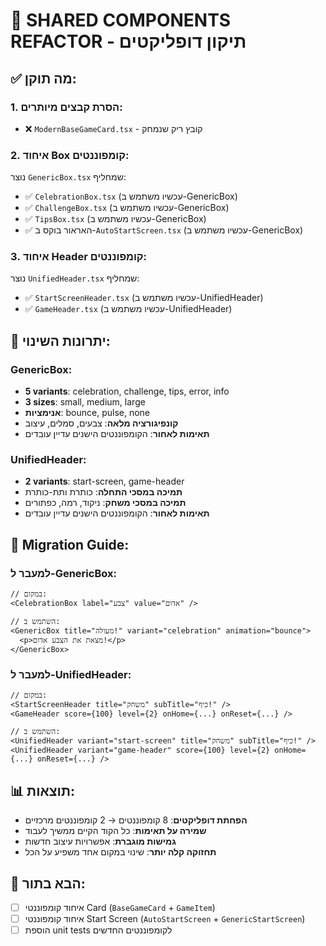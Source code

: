 # 🧹 SHARED COMPONENTS REFACTOR - תיקון דופליקטים

## ✅ מה תוקן:

### 1. **הסרת קבצים מיותרים:**
- ❌ `ModernBaseGameCard.tsx` - קובץ ריק שנמחק

### 2. **איחוד Box קומפוננטים:**
נוצר `GenericBox.tsx` שמחליף:
- ✅ `CelebrationBox.tsx` (עכשיו משתמש ב-GenericBox)
- ✅ `ChallengeBox.tsx` (עכשיו משתמש ב-GenericBox)  
- ✅ `TipsBox.tsx` (עכשיו משתמש ב-GenericBox)
- ✅ האראור בוקס ב-`AutoStartScreen.tsx` (עכשיו משתמש ב-GenericBox)

### 3. **איחוד Header קומפוננטים:**
נוצר `UnifiedHeader.tsx` שמחליף:
- ✅ `StartScreenHeader.tsx` (עכשיו משתמש ב-UnifiedHeader)
- ✅ `GameHeader.tsx` (עכשיו משתמש ב-UnifiedHeader)

## 🎯 יתרונות השינוי:

### **GenericBox**:
- **5 variants**: celebration, challenge, tips, error, info
- **3 sizes**: small, medium, large
- **אנימציות**: bounce, pulse, none
- **קונפיגורציה מלאה**: צבעים, סמלים, עיצוב
- **תאימות לאחור**: הקומפוננטים הישנים עדיין עובדים

### **UnifiedHeader**:
- **2 variants**: start-screen, game-header
- **תמיכה במסכי התחלה**: כותרת ותת-כותרת
- **תמיכה במסכי משחק**: ניקוד, רמה, כפתורים
- **תאימות לאחור**: הקומפוננטים הישנים עדיין עובדים

## 🔄 Migration Guide:

### למעבר ל-GenericBox:
```tsx
// במקום:
<CelebrationBox label="צבע" value="אדום" />

// השתמש ב:
<GenericBox title="מעולה!" variant="celebration" animation="bounce">
  <p>מצאת את הצבע אדום!</p>
</GenericBox>
```

### למעבר ל-UnifiedHeader:
```tsx
// במקום:
<StartScreenHeader title="משחק" subTitle="כיף!" />
<GameHeader score={100} level={2} onHome={...} onReset={...} />

// השתמש ב:
<UnifiedHeader variant="start-screen" title="משחק" subTitle="כיף!" />
<UnifiedHeader variant="game-header" score={100} level={2} onHome={...} onReset={...} />
```

## 📊 תוצאות:

- **הפחתת דופליקטים**: 8 קומפוננטים → 2 קומפוננטים מרכזיים
- **שמירה על תאימות**: כל הקוד הקיים ממשיך לעבוד
- **גמישות מוגברת**: אפשרויות עיצוב חדשות
- **תחזוקה קלה יותר**: שינוי במקום אחד משפיע על הכל

## 🚀 הבא בתור:

- [ ] איחוד קומפוננטי Card (`BaseGameCard` + `GameItem`)
- [ ] איחוד קומפוננטי Start Screen (`AutoStartScreen` + `GenericStartScreen`)
- [ ] הוספת unit tests לקומפוננטים החדשים
